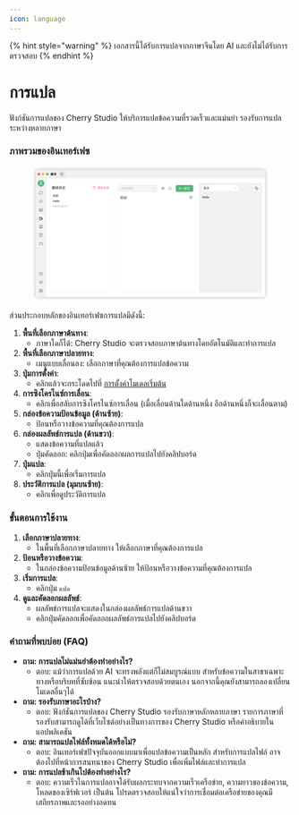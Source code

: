 ```yaml
---
icon: language
---
```


{% hint style="warning" %}
เอกสารนี้ได้รับการแปลจากภาษาจีนโดย AI และยังไม่ได้รับการตรวจสอบ
{% endhint %}

# การแปล

ฟังก์ชันการแปลของ Cherry Studio ให้บริการแปลข้อความที่รวดเร็วและแม่นยำ รองรับการแปลระหว่างหลายภาษา

### ภาพรวมของอินเทอร์เฟซ

<figure><img src="../../.gitbook/assets/翻译.png" alt=""><figcaption></figcaption></figure>

ส่วนประกอบหลักของอินเทอร์เฟซการแปลมีดังนี้:

1. **พื้นที่เลือกภาษาต้นทาง**:
   * ภาษาใดก็ได้: Cherry Studio จะตรวจสอบภาษาต้นทางโดยอัตโนมัติและทำการแปล
2. **พื้นที่เลือกภาษาปลายทาง**:
   * เมนูแบบเลื่อนลง: เลือกภาษาที่คุณต้องการแปลข้อความ
3. **ปุ่มการตั้งค่า**:
   * คลิกแล้วจะกระโดดไปที่ [การตั้งค่าโมเดลเริ่มต้น](settings/default-models.md)
4. **การซิงโครไนซ์การเลื่อน**:
   * คลิกเพื่อสลับการซิงโครไนซ์การเลื่อน (เมื่อเลื่อนด้านใดด้านหนึ่ง อีกด้านหนึ่งก็จะเลื่อนตาม)
5. **กล่องข้อความป้อนข้อมูล (ด้านซ้าย)**:
   * ป้อนหรือวางข้อความที่คุณต้องการแปล
6. **กล่องผลลัพธ์การแปล (ด้านขวา)**:
   * แสดงข้อความที่แปลแล้ว
   * ปุ่มคัดลอก: คลิกปุ่มเพื่อคัดลอกผลการแปลไปยังคลิปบอร์ด
7. **ปุ่มแปล**:
   * คลิกปุ่มนี้เพื่อเริ่มการแปล
8. **ประวัติการแปล (มุมบนซ้าย)**:
   * คลิกเพื่อดูประวัติการแปล

### ขั้นตอนการใช้งาน

1. **เลือกภาษาปลายทาง**:
   * ในพื้นที่เลือกภาษาปลายทาง ให้เลือกภาษาที่คุณต้องการแปล
2. **ป้อนหรือวางข้อความ**:
   * ในกล่องข้อความป้อนข้อมูลด้านซ้าย ให้ป้อนหรือวางข้อความที่คุณต้องการแปล
3. **เริ่มการแปล**:
   * คลิกปุ่ม `แปล`
4. **ดูและคัดลอกผลลัพธ์**:
   * ผลลัพธ์การแปลจะแสดงในกล่องผลลัพธ์การแปลด้านขวา
   * คลิกปุ่มคัดลอกเพื่อคัดลอกผลลัพธ์การแปลไปยังคลิปบอร์ด

### คำถามที่พบบ่อย (FAQ)

* **ถาม: การแปลไม่แม่นยำต้องทำอย่างไร?**
  * ตอบ: แม้ว่าการแปลด้วย AI จะทรงพลังแต่ก็ไม่สมบูรณ์แบบ สำหรับข้อความในสาขาเฉพาะทางหรือบริบทที่ซับซ้อน แนะนำให้ตรวจสอบด้วยตนเอง นอกจากนี้คุณยังสามารถลองเปลี่ยนโมเดลอื่นๆได้
* **ถาม: รองรับภาษาอะไรบ้าง?**
  * ตอบ: ฟังก์ชันการแปลของ Cherry Studio รองรับภาษาหลักหลายภาษา รายการภาษาที่รองรับสามารถดูได้ที่เว็บไซต์อย่างเป็นทางการของ Cherry Studio หรือคำอธิบายในแอปพลิเคชัน
* **ถาม: สามารถแปลไฟล์ทั้งหมดได้หรือไม่?**
  * ตอบ: อินเทอร์เฟซปัจจุบันออกแบบมาเพื่อแปลข้อความเป็นหลัก สำหรับการแปลไฟล์ อาจต้องไปที่หน้าการสนทนาของ Cherry Studio เพื่อเพิ่มไฟล์และทำการแปล
* **ถาม: การแปลช้าเกินไปต้องทำอย่างไร?**
  * ตอบ: ความเร็วในการแปลอาจได้รับผลกระทบจากความเร็วเครือข่าย, ความยาวของข้อความ, โหลดของเซิร์ฟเวอร์ เป็นต้น โปรดตรวจสอบให้แน่ใจว่าการเชื่อมต่อเครือข่ายของคุณมีเสถียรภาพและรออย่างอดทน